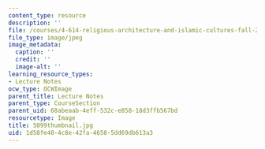 ```yaml
---
content_type: resource
description: ''
file: /courses/4-614-religious-architecture-and-islamic-cultures-fall-2002/1d58fe404c8e42fa46585dd69db613a3_5099thumbnail.jpg
file_type: image/jpeg
image_metadata:
  caption: ''
  credit: ''
  image-alt: ''
learning_resource_types:
- Lecture Notes
ocw_type: OCWImage
parent_title: Lecture Notes
parent_type: CourseSection
parent_uid: 68abeaab-4eff-532c-e858-18d3ffb567bd
resourcetype: Image
title: 5099thumbnail.jpg
uid: 1d58fe40-4c8e-42fa-4658-5dd69db613a3
---
```

